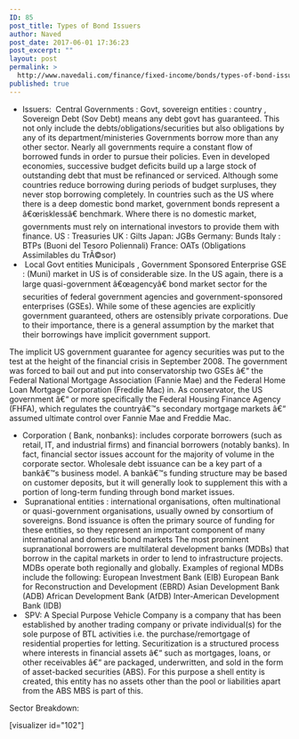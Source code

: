 ```yaml
---
ID: 85
post_title: Types of Bond Issuers
author: Naved
post_date: 2017-06-01 17:36:23
post_excerpt: ""
layout: post
permalink: >
  http://www.navedali.com/finance/fixed-income/bonds/types-of-bond-issuers
published: true
---
```

<ul>
 	<li>Issuers:
&nbsp;Central Governments : Govt, sovereign entities : country , Sovereign Debt (Sov Debt) means any debt govt has guaranteed. This not only include the debts/obligations/securities but also obligations by any of its department/ministeries
Governments borrow more than any other sector. Nearly all governments require a constant flow of borrowed funds in order to pursue their policies. Even in developed economies, successive budget deficits build up a large stock of outstanding debt that must be refinanced or serviced. Although some countries reduce borrowing during periods of budget surpluses, they never stop borrowing completely.
In countries such as the US where there is a deep domestic bond market, government bonds represent a â€œrisklessâ€ benchmark. Where there is no domestic market, governments must rely on international investors to provide them with finance.
US : Treasuries
UK : Gilts
Japan: JGBs
Germany: Bunds
Italy : BTPs (Buoni del Tesoro Poliennali)
France: OATs (Obligations Assimilables du TrÃ©sor)</li>
 	<li>&nbsp;Local Govt entities Municipals , Government Sponsored Enterprise GSE : (Muni) market in US is of considerable size. In the US again, there is a large quasi-government â€œagencyâ€ bond market sector for the securities of federal government agencies and government-sponsored enterprises (GSEs). While some of these agencies are explicitly government guaranteed, others are ostensibly private corporations. Due to their importance, there is a general assumption by the market that their borrowings have implicit government support.</li>
</ul>
The implicit US government guarantee for agency securities was put to the test at the height of the financial crisis in September 2008. The government was forced to bail out and put into conservatorship two GSEs â€“ the Federal National Mortgage Association (Fannie Mae) and the Federal Home Loan Mortgage Corporation (Freddie Mac) in. As conservator, the US government â€“ or more specifically the Federal Housing Finance Agency (FHFA), which regulates the countryâ€™s secondary mortgage markets â€“ assumed ultimate control over Fannie Mae and Freddie Mac.
<ul>
 	<li>Corporation ( Bank, nonbanks):
includes corporate borrowers (such as retail, IT, and industrial firms) and financial borrowers (notably banks).
In fact, financial sector issues account for the majority of volume in the corporate sector.
Wholesale debt issuance can be a key part of a bankâ€™s business model.
A bankâ€™s funding structure may be based on customer deposits, but it will generally look to supplement this with a portion of long-term funding through bond market issues.</li>
 	<li>&nbsp;Supranational entities : international organisations, often multinational or quasi-government organisations, usually owned by consortium of sovereigns.
Bond issuance is often the primary source of funding for these entities, so they represent an important component of many international and domestic bond markets
The most prominent supranational borrowers are multilateral development banks (MDBs) that borrow in the capital markets in order to lend to infrastructure projects.
MDBs operate both regionally and globally. Examples of regional MDBs include the following:
European Investment Bank (EIB)
European Bank for Reconstruction and Development (EBRD)
Asian Development Bank (ADB)
African Development Bank (AfDB)
Inter-American Development Bank (IDB)</li>
 	<li>&nbsp;SPV: A Special Purpose Vehicle Company is a company that has been established by another trading company or private individual(s) for the sole purpose of BTL activities i.e. the purchase/remortgage of residential properties for letting.
Securitization is a structured process where interests in financial assets â€“ such as mortgages, loans, or other receivables â€“ are packaged, underwritten, and sold in the form of asset-backed securities (ABS).
For this purpose a shell entity is created, this entity has no assets other than the pool or liabilities apart from the ABS
MBS is part of this.</li>
</ul>
Sector Breakdown:

[visualizer id="102"]

&nbsp;